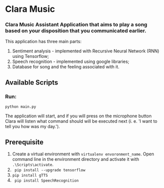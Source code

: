# Clara Music

### Clara Music Assistant Application that aims to play a song based on your disposition that you communicated earlier.

This application has three main parts:
 1. Sentiment analysis - implemented with Recursive Neural Network (RNN) using Tensorflow;
 2. Speech recognition - implemented using google libraries;
 3. Database for song and the feeling associated with it.


## Available Scripts
### Run:
```
python main.py
```
The application will start, and if you will press on the microphone button Clara will listen what command should will be executed next (i. e. 'I want to tell you how was my day.').

## Prerequisite
1. Create a virtual environment with ```virtualenv envoronment_name```. Open command line in the environment directory and activate it with ```.\Scripts\activate```.
2. ``` pip install --upgrade tensorflow```
3. ``` pip install gTTS ``` 
4. ``` pip install SpeechRecognition```

